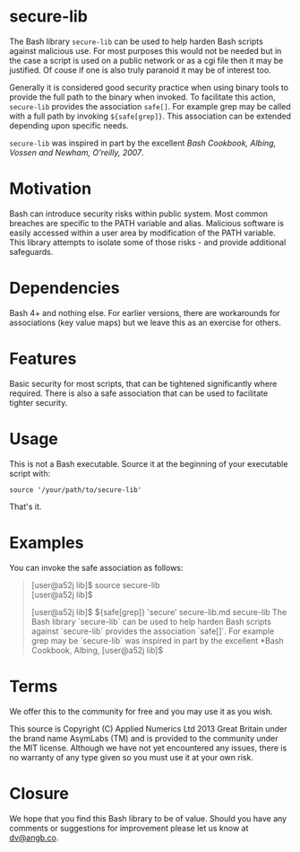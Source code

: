 secure-lib
==========

The Bash library `secure-lib` can be used to help harden Bash scripts against
malicious use.  For most purposes this would not be needed but in the case a 
script is used on a public network or as a cgi file then it may be justified.
Of couse if one is also truly paranoid it may be of interest too.  
  
Generally it is considered good security practice when using binary tools to
provide the full path to the binary when invoked.  To facilitate this action,
`secure-lib` provides the association `safe[]`.  For example grep may be
called with a full path by invoking `${safe[grep]}`.  This association can be
extended depending upon specific needs.  
  
`secure-lib` was inspired in part by the excellent *Bash Cookbook, Albing,
Vossen and Newham, O'reilly, 2007*.  

Motivation
==========

Bash can introduce security risks within public system.  Most common breaches
are specific to the PATH variable and alias. Malicious software is easily 
accessed within a user area by modification of the PATH variable.  This library
attempts to isolate some of those risks - and provide additional safeguards.  

Dependencies
============

Bash 4+ and nothing else.  For earlier versions, there are workarounds for 
associations (key value maps) but we leave this as an exercise for others.   

Features
========

Basic security for most scripts, that can be tightened significantly where
required.  There is also a safe association that can be used to facilitate 
tighter security.  

Usage
=====

This is not a Bash executable.  Source it at the beginning of your executable
script with:  
  
    source '/your/path/to/secure-lib'  

That's it.  
  
Examples
========

You can invoke the safe association as follows:  
  
>[user@a52j lib]$ source secure-lib  
>[user@a52j lib]$  
>  
>[user@a52j lib]$ ${safe[grep]} 'secure' secure-lib.md  
>secure-lib  
>The Bash library `secure-lib` can be used to help harden Bash scripts against  
>`secure-lib` provides the association `safe[]`.  For example grep may be  
>`secure-lib` was inspired in part by the excellent *Bash Cookbook, Albing,  
>[user@a52j lib]$  

Terms
=====

We offer this to the community for free and you may use it as you wish.  
  
This source is Copyright (C) Applied Numerics Ltd 2013 Great Britain under the
brand name AsymLabs (TM) and is provided to the community under the MIT license.
Although we have not yet encountered any issues, there is no warranty of any
type given so you must use it at your own risk.  

Closure
=======

We hope that you find this Bash library to be of value.  Should you have any
comments or suggestions for improvement please let us know at
dv@angb.co.  
